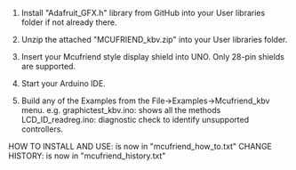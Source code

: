 1. Install "Adafruit_GFX.h" library from GitHub into your User libraries folder if not already there.

2. Unzip the attached "MCUFRIEND_kbv.zip" into your User libraries folder.

3. Insert your Mcufriend style display shield into UNO.   Only 28-pin shields are supported.

4. Start your Arduino IDE.

5. Build any of the Examples from the File->Examples->Mcufriend_kbv menu.  e.g.
   graphictest_kbv.ino: shows all the methods
   LCD_ID_readreg.ino:  diagnostic check to identify unsupported controllers.

HOW TO INSTALL AND USE: is now in "mcufriend_how_to.txt"
CHANGE HISTORY:         is now in "mcufriend_history.txt"
